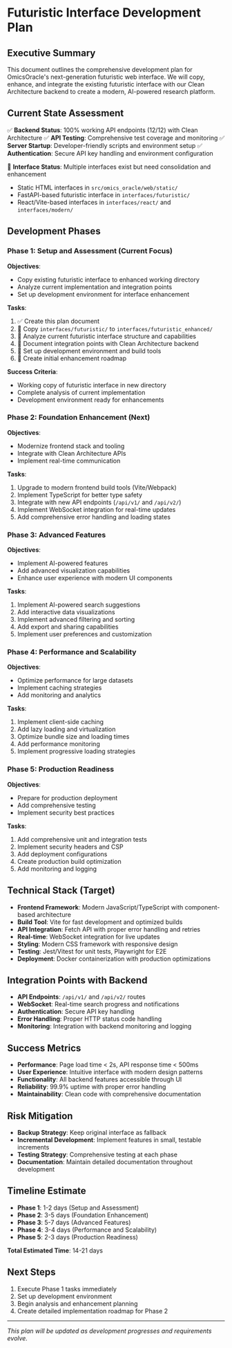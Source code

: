 # Futuristic Interface Development Plan

## Executive Summary
This document outlines the comprehensive development plan for OmicsOracle's next-generation futuristic web interface. We will copy, enhance, and integrate the existing futuristic interface with our Clean Architecture backend to create a modern, AI-powered research platform.

## Current State Assessment
✅ **Backend Status**: 100% working API endpoints (12/12) with Clean Architecture
✅ **API Testing**: Comprehensive test coverage and monitoring
✅ **Server Startup**: Developer-friendly scripts and environment setup
✅ **Authentication**: Secure API key handling and environment configuration

🔄 **Interface Status**: Multiple interfaces exist but need consolidation and enhancement
- Static HTML interfaces in `src/omics_oracle/web/static/`
- FastAPI-based futuristic interface in `interfaces/futuristic/`
- React/Vite-based interfaces in `interfaces/react/` and `interfaces/modern/`

## Development Phases

### Phase 1: Setup and Assessment (Current Focus)
**Objectives**: 
- Copy existing futuristic interface to enhanced working directory
- Analyze current implementation and integration points
- Set up development environment for interface enhancement

**Tasks**:
1. ✅ Create this plan document
2. 🔄 Copy `interfaces/futuristic/` to `interfaces/futuristic_enhanced/`
3. 🔄 Analyze current futuristic interface structure and capabilities
4. 🔄 Document integration points with Clean Architecture backend
5. 🔄 Set up development environment and build tools
6. 🔄 Create initial enhancement roadmap

**Success Criteria**:
- Working copy of futuristic interface in new directory
- Complete analysis of current implementation
- Development environment ready for enhancements

### Phase 2: Foundation Enhancement (Next)
**Objectives**:
- Modernize frontend stack and tooling
- Integrate with Clean Architecture APIs
- Implement real-time communication

**Tasks**:
1. Upgrade to modern frontend build tools (Vite/Webpack)
2. Implement TypeScript for better type safety
3. Integrate with new API endpoints (`/api/v1/` and `/api/v2/`)
4. Implement WebSocket integration for real-time updates
5. Add comprehensive error handling and loading states

### Phase 3: Advanced Features
**Objectives**:
- Implement AI-powered features
- Add advanced visualization capabilities
- Enhance user experience with modern UI components

**Tasks**:
1. Implement AI-powered search suggestions
2. Add interactive data visualizations
3. Implement advanced filtering and sorting
4. Add export and sharing capabilities
5. Implement user preferences and customization

### Phase 4: Performance and Scalability
**Objectives**:
- Optimize performance for large datasets
- Implement caching strategies
- Add monitoring and analytics

**Tasks**:
1. Implement client-side caching
2. Add lazy loading and virtualization
3. Optimize bundle size and loading times
4. Add performance monitoring
5. Implement progressive loading strategies

### Phase 5: Production Readiness
**Objectives**:
- Prepare for production deployment
- Add comprehensive testing
- Implement security best practices

**Tasks**:
1. Add comprehensive unit and integration tests
2. Implement security headers and CSP
3. Add deployment configurations
4. Create production build optimization
5. Add monitoring and logging

## Technical Stack (Target)
- **Frontend Framework**: Modern JavaScript/TypeScript with component-based architecture
- **Build Tool**: Vite for fast development and optimized builds
- **API Integration**: Fetch API with proper error handling and retries
- **Real-time**: WebSocket integration for live updates
- **Styling**: Modern CSS framework with responsive design
- **Testing**: Jest/Vitest for unit tests, Playwright for E2E
- **Deployment**: Docker containerization with production optimizations

## Integration Points with Backend
- **API Endpoints**: `/api/v1/` and `/api/v2/` routes
- **WebSocket**: Real-time search progress and notifications
- **Authentication**: Secure API key handling
- **Error Handling**: Proper HTTP status code handling
- **Monitoring**: Integration with backend monitoring and logging

## Success Metrics
- **Performance**: Page load time < 2s, API response time < 500ms
- **User Experience**: Intuitive interface with modern design patterns
- **Functionality**: All backend features accessible through UI
- **Reliability**: 99.9% uptime with proper error handling
- **Maintainability**: Clean code with comprehensive documentation

## Risk Mitigation
- **Backup Strategy**: Keep original interface as fallback
- **Incremental Development**: Implement features in small, testable increments
- **Testing Strategy**: Comprehensive testing at each phase
- **Documentation**: Maintain detailed documentation throughout development

## Timeline Estimate
- **Phase 1**: 1-2 days (Setup and Assessment)
- **Phase 2**: 3-5 days (Foundation Enhancement)
- **Phase 3**: 5-7 days (Advanced Features)
- **Phase 4**: 3-4 days (Performance and Scalability)
- **Phase 5**: 2-3 days (Production Readiness)

**Total Estimated Time**: 14-21 days

## Next Steps
1. Execute Phase 1 tasks immediately
2. Set up development environment
3. Begin analysis and enhancement planning
4. Create detailed implementation roadmap for Phase 2

---

*This plan will be updated as development progresses and requirements evolve.*
